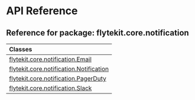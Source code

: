 # API Reference

## Reference for package: flytekit.core.notification

| Classes  |
| :------------- |
| [flytekit.core.notification.Email](flytekit_core_notification_email) |
| [flytekit.core.notification.Notification](flytekit_core_notification_notification) |
| [flytekit.core.notification.PagerDuty](flytekit_core_notification_pagerduty) |
| [flytekit.core.notification.Slack](flytekit_core_notification_slack) |
